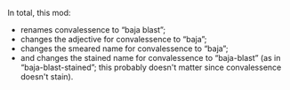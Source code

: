 In total, this mod:

* renames convalessence to “baja blast”;
* changes the adjective for convalessence to “baja”;
* changes the smeared name for convalessence to “baja”;
* and changes the stained name for convalessence to “baja-blast” (as in “baja-blast-stained”; this probably doesn't matter since convalessence doesn't stain).
